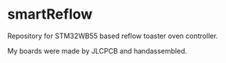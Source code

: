# smartReflow
Repository for STM32WB55 based reflow toaster oven controller.

My boards were made by JLCPCB and handassembled.
